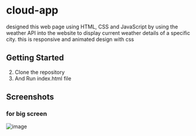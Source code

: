 # cloud-app
designed this web page using HTML, CSS and JavaScript by using the weather API into the website to display current weather details of a specific city. this is responsive and animated design with css

## Getting Started

2. Clone the repository
3. And Run index.html file

## Screenshots

### for big screen
![image](https://github.com/Rajivkumawat3/cloudwatts/assets/122862213/e968b3f3-3312-414f-b973-15debeee6698)
